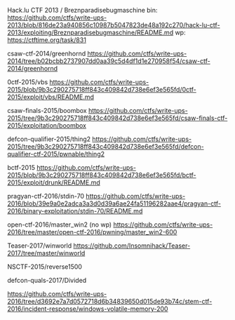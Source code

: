 Hack.lu CTF 2013 / Breznparadisebugmaschine
bin: https://github.com/ctfs/write-ups-2013/blob/816de23a940856c10987b5047823de48a192c270/hack-lu-ctf-2013/exploiting/Breznparadisebugmaschine/README.md
wp: https://ctftime.org/task/831

csaw-ctf-2014/greenhornd
https://github.com/ctfs/write-ups-2014/tree/b02bcbb2737907dd0aa39c5d4df1d1e270958f54/csaw-ctf-2014/greenhornd

0ctf-2015/vbs
https://github.com/ctfs/write-ups-2015/blob/9b3c290275718ff843c409842d738e6ef3e565fd/0ctf-2015/exploit/vbs/README.md

csaw-finals-2015/boombox
https://github.com/ctfs/write-ups-2015/tree/9b3c290275718ff843c409842d738e6ef3e565fd/csaw-finals-ctf-2015/exploitation/boombox

defcon-qualifier-2015/thing2
https://github.com/ctfs/write-ups-2015/tree/9b3c290275718ff843c409842d738e6ef3e565fd/defcon-qualifier-ctf-2015/pwnable/thing2

bctf-2015
https://github.com/ctfs/write-ups-2015/blob/9b3c290275718ff843c409842d738e6ef3e565fd/bctf-2015/exploit/drunk/README.md

pragyan-ctf-2016/stdin-70
https://github.com/ctfs/write-ups-2016/blob/39e9a0e2adca3a3d0d39a6ae24fa51196282aae4/pragyan-ctf-2016/binary-exploitation/stdin-70/README.md

open-ctf-2016/master_win2 (no wp)
https://github.com/ctfs/write-ups-2016/tree/master/open-ctf-2016/pwning/master_win2-600

Teaser-2017/winworld
https://github.com/Insomnihack/Teaser-2017/tree/master/winworld

NSCTF-2015/reverse1500

defcon-quals-2017/Divided


https://github.com/ctfs/write-ups-2016/tree/d3692e7a7d0572718d6b34839650d015de93b74c/stem-ctf-2016/incident-response/windows-volatile-memory-200